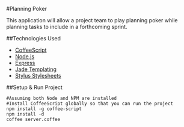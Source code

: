 #Planning Poker

This application will allow a project team to play planning poker while
planning tasks to include in a forthcoming sprint.

##Technologies Used
* [CoffeeScript](http://jashkenas.github.com/coffee-script/)
* [Node.js](http://nodejs.org)
* [Express](http://expressjs.com/)
* [Jade Templating](http://jade-lang.com/)
* [Stylus
  Stylesheets](http://learnboost.github.com/stylus/docs/middleware.html)

##Setup & Run Project

```
#Assuming both Node and NPM are installed
#Install CoffeeScript globally so that you can run the project
npm install -g coffee-script
npm install -d
coffee server.coffee
